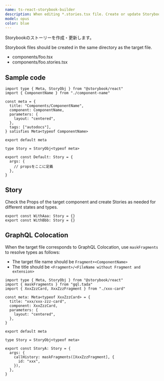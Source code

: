 ```yaml
---
name: ts-react-storybook-builder
description: When editing *.stories.tsx file. Create or update Storybook stories for React components
model: opus
color: blue
---
```


Storybookのストーリーを作成・更新します。

Storybook files should be created in the same directory as the target file.

- components/foo.tsx
- components/foo.stories.tsx

## Sample code

```tsx
import type { Meta, StoryObj } from "@storybook/react"
import { ComponentName } from "./component-name"

const meta = {
  title: "Components/ComponentName",
  component: ComponentName,
  parameters: {
    layout: "centered",
  },
  tags: ["autodocs"],
} satisfies Meta<typeof ComponentName>

export default meta

type Story = StoryObj<typeof meta>

export const Default: Story = {
  args: {
    // propsをここに定義
  },
}
```

## Story

Check the Props of the target component and create Stories as needed for different states and types.


```tsx
export const WithAaa: Story = {}
export const WithBbb: Story = {}
```

## GraphQL Colocation

When the target file corresponds to GraphQL Colocation, use `maskFragments` to resolve types as follows:

- The target file name should be `Fragment+<ComponentName>`
- The title should be `<Fragment>/<FileName without Fragment and extension>`

```tsx
import type { Meta, StoryObj } from "@storybook/react"
import { maskFragments } from "gql.tada"
import { XxxZzzCard, XxxZzzFragment } from "./xxx-card"

const meta: Meta<typeof XxxZzzCard> = {
  title: "xxx/xxx-zzz-card",
  component: XxxZzzCard,
  parameters: {
    layout: "centered",
  },
}

export default meta

type Story = StoryObj<typeof meta>

export const StoryA: Story = {
  args: {
    callHistory: maskFragments([XxxZzzFragment], {
      id: "xxx",
    }),
  },
}
```
